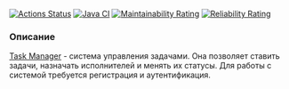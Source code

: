 [![Actions Status](https://github.com/ean3ena/java-project-99/actions/workflows/hexlet-check.yml/badge.svg)](https://github.com/ean3ena/java-project-99/actions)
[![Java CI](https://github.com/ean3ena/java-project-99/actions/workflows/main.yml/badge.svg?branch=main)](https://github.com/ean3ena/java-project-99/actions/workflows/main.yml)
[![Maintainability Rating](https://sonarcloud.io/api/project_badges/measure?project=ean3ena_java-project-99&metric=sqale_rating)](https://sonarcloud.io/summary/new_code?id=ean3ena_java-project-99)
[![Reliability Rating](https://sonarcloud.io/api/project_badges/measure?project=ean3ena_java-project-99&metric=reliability_rating)](https://sonarcloud.io/summary/new_code?id=ean3ena_java-project-99)

### Описание
[Task Manager](https://task-manager-ve9u.onrender.com) - система управления задачами.
Она позволяет ставить задачи, назначать исполнителей и менять их статусы.
Для работы с системой требуется регистрация и аутентификация.

